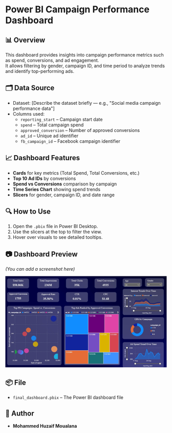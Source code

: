 # Power BI Campaign Performance Dashboard

## 📊 Overview
This dashboard provides insights into campaign performance metrics such as spend, conversions, and ad engagement.  
It allows filtering by gender, campaign ID, and time period to analyze trends and identify top-performing ads.

## 🗂 Data Source
- Dataset: [Describe the dataset briefly — e.g., "Social media campaign performance data"]
- Columns used:
  - `reporting_start` – Campaign start date
  - `spend` – Total campaign spend
  - `approved_conversion` – Number of approved conversions
  - `ad_id` – Unique ad identifier
  - `fb_campaign_id` – Facebook campaign identifier

## 📈 Dashboard Features
- **Cards** for key metrics (Total Spend, Total Conversions, etc.)
- **Top 10 Ad IDs** by conversions 
- **Spend vs Conversions** comparison by campaign
- **Time Series Chart** showing spend trends
- **Slicers** for gender, campaign ID, and date range

## 🔍 How to Use
1. Open the `.pbix` file in Power BI Desktop.
2. Use the slicers at the top to filter the view.
3. Hover over visuals to see detailed tooltips.

## 📷 Dashboard Preview
*(You can add a screenshot here)*

![Dashboard Preview](dashboard_screenshot.png)

## 📦 File
- `final_dashboard.pbix` – The Power BI dashboard file

## 📝 Author
- **Mohammed Huzaif Moualana**



